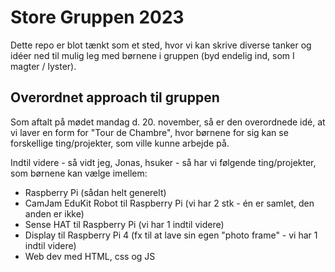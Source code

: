 # Store Gruppen 2023
Dette repo er blot tænkt som et sted, hvor vi kan skrive diverse tanker og idéer ned til mulig leg med børnene i gruppen (byd endelig ind, som I magter / lyster).

## Overordnet approach til gruppen
Som aftalt på mødet mandag d. 20. november, så er den overordnede idé, at vi laver en form for "Tour de Chambre", hvor børnene for sig kan se forskellige ting/projekter, som ville kunne arbejde på.

Indtil videre - så vidt jeg, Jonas, hsuker - så har vi følgende ting/projekter, som børnene kan vælge imellem:
- Raspberry Pi (sådan helt generelt)
- CamJam EduKit Robot til Raspberry Pi (vi har 2 stk - én er samlet, den anden er ikke)
- Sense HAT til Raspberry Pi (vi har 1 indtil videre)
- Display til Raspberry Pi 4 (fx til at lave sin egen "photo frame" - vi har 1 indtil videre)
- Web dev med HTML, css og JS
